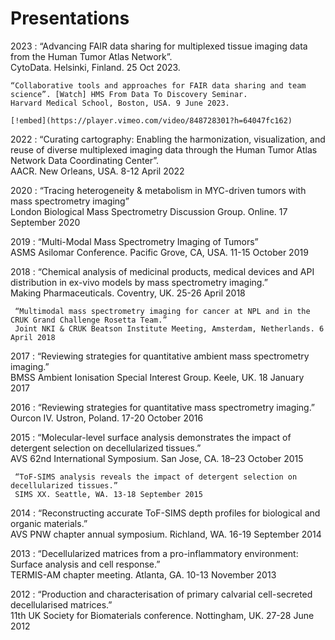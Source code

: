 # Presentations

2023 
:   “Advancing FAIR data sharing for multiplexed tissue imaging data from the Human Tumor Atlas Network”.  
    CytoData. Helsinki, Finland. 25 Oct 2023.

    “Collaborative tools and approaches for FAIR data sharing and team science”. [Watch] HMS From Data To Discovery Seminar.  
    Harvard Medical School, Boston, USA. 9 June 2023.

    [!embed](https://player.vimeo.com/video/848728301?h=64047fc162)

2022
:   “Curating cartography: Enabling the harmonization, visualization, and reuse of diverse multiplexed imaging data through the Human Tumor Atlas Network Data Coordinating Center”.  
    AACR. New Orleans, USA. 8-12 April 2022

2020
:    “Tracing heterogeneity & metabolism in MYC-driven tumors with mass spectrometry imaging”  
     London Biological Mass Spectrometry Discussion Group. Online. 17 September 2020

2019
:    “Multi-Modal Mass Spectrometry Imaging of Tumors”  
     ASMS Asilomar Conference. Pacific Grove, CA, USA. 11-15 October 2019
     
2018
:    “Chemical analysis of medicinal products, medical devices and API distribution in ex-vivo models by mass spectrometry imaging.”  
     Making Pharmaceuticals. Coventry, UK. 25-26 April 2018

     “Multimodal mass spectrometry imaging for cancer at NPL and in the CRUK Grand Challenge Rosetta Team.”  
     Joint NKI & CRUK Beatson Institute Meeting, Amsterdam, Netherlands. 6 April 2018

2017
:    “Reviewing strategies for quantitative ambient mass spectrometry imaging.”   
     BMSS Ambient Ionisation Special Interest Group. Keele, UK. 18 January 2017

2016
:    “Reviewing strategies for quantitative mass spectrometry imaging.”  
     Ourcon IV. Ustron, Poland. 17-20 October 2016

2015
:    “Molecular-level surface analysis demonstrates the impact of detergent selection on decellularized tissues.”  
     AVS 62nd International Symposium. San Jose, CA. 18–23 October 2015

     “ToF-SIMS analysis reveals the impact of detergent selection on decellularized tissues.”  
     SIMS XX. Seattle, WA. 13-18 September 2015

2014
:    “Reconstructing accurate ToF-SIMS depth profiles for biological and organic materials.”  
     AVS PNW chapter annual symposium. Richland, WA. 16-19 September 2014

2013
:    “Decellularized matrices from a pro-inflammatory environment: Surface analysis and cell response.”  
     TERMIS-AM chapter meeting. Atlanta, GA. 10-13 November 2013

2012
:    “Production and characterisation of primary calvarial cell-secreted decellularised matrices.”  
     11th UK Society for Biomaterials conference. Nottingham, UK. 27-28 June 2012
